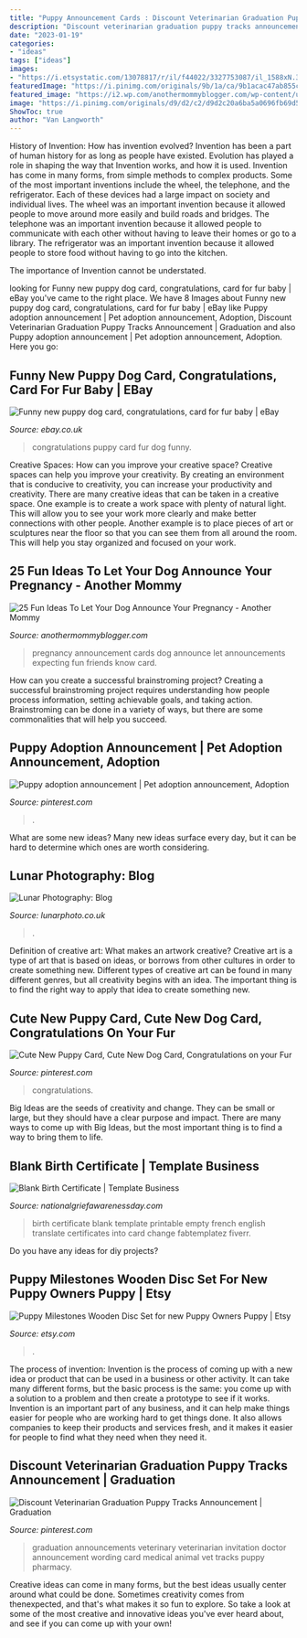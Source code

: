 ```yaml
---
title: "Puppy Announcement Cards : Discount Veterinarian Graduation Puppy Tracks Announcement"
description: "Discount veterinarian graduation puppy tracks announcement"
date: "2023-01-19"
categories:
- "ideas"
tags: ["ideas"]
images:
- "https://i.etsystatic.com/13078817/r/il/f44022/3327753087/il_1588xN.3327753087_pno8.jpg"
featuredImage: "https://i.pinimg.com/originals/9b/1a/ca/9b1acac47ab855c400202bf37694f1f5.jpg"
featured_image: "https://i2.wp.com/anothermommyblogger.com/wp-content/uploads/2019/11/D4E62D60-3D8E-45AA-8F9F-43A82A02BB14.jpeg?resize=708%2C566"
image: "https://i.pinimg.com/originals/d9/d2/c2/d9d2c20a6ba5a0696fb69d56e7758381.jpg"
ShowToc: true
author: "Van Langworth"
---
```



History of Invention: How has invention evolved?
Invention has been a part of human history for as long as people have existed. Evolution has played a role in shaping the way that Invention works, and how it is used. Invention has come in many forms, from simple methods to complex products. 
Some of the most important inventions include the wheel, the telephone, and the refrigerator. Each of these devices had a large impact on society and individual lives. The wheel was an important invention because it allowed people to move around more easily and build roads and bridges. The telephone was an important invention because it allowed people to communicate with each other without having to leave their homes or go to a library. The refrigerator was an important invention because it allowed people to store food without having to go into the kitchen. 

The importance of Invention cannot be understated.

	

		
looking for Funny new puppy dog card, congratulations, card for fur baby | eBay you've came to the right place. We have 8 Images about Funny new puppy dog card, congratulations, card for fur baby | eBay like Puppy adoption announcement | Pet adoption announcement, Adoption, Discount Veterinarian Graduation Puppy Tracks Announcement | Graduation and also Puppy adoption announcement | Pet adoption announcement, Adoption. Here you go:
		
    
## Funny New Puppy Dog Card, Congratulations, Card For Fur Baby | EBay

<img loading=lazy src="https://i.ebayimg.com/images/g/HH0AAOSwEkxfV~od/s-l400.jpg" onerror="this.onerror=null;this.src='https://tse3.mm.bing.net/th?id=OIP.z9SrjzUtEn9pmg8hxWTTpAAAAA&amp;pid=15.1';" alt="Funny new puppy dog card, congratulations, card for fur baby | eBay">

_Source: ebay.co.uk_

>congratulations puppy card fur dog funny. 

	

Creative Spaces: How can you improve your creative space?
Creative spaces can help you improve your creativity. By creating an environment that is conducive to creativity, you can increase your productivity and creativity. There are many creative ideas that can be taken in a creative space. One example is to create a work space with plenty of natural light. This will allow you to see your work more clearly and make better connections with other people. Another example is to place pieces of art or sculptures near the floor so that you can see them from all around the room. This will help you stay organized and focused on your work.

    
## 25 Fun Ideas To Let Your Dog Announce Your Pregnancy - Another Mommy

<img loading=lazy src="https://i2.wp.com/anothermommyblogger.com/wp-content/uploads/2019/11/D4E62D60-3D8E-45AA-8F9F-43A82A02BB14.jpeg?resize=708%2C566" onerror="this.onerror=null;this.src='https://tse4.mm.bing.net/th?id=OIP.YVg9cYdNFU9_6GQb6WtK0QHaF6&amp;pid=15.1';" alt="25 Fun Ideas To Let Your Dog Announce Your Pregnancy - Another Mommy">

_Source: anothermommyblogger.com_

>pregnancy announcement cards dog announce let announcements expecting fun friends know card. 

	

How can you create a successful brainstroming project?
Creating a successful brainstroming project requires understanding how people process information, setting achievable goals, and taking action. Brainstroming can be done in a variety of ways, but there are some commonalities that will help you succeed.

    
## Puppy Adoption Announcement | Pet Adoption Announcement, Adoption

<img loading=lazy src="https://i.pinimg.com/originals/d9/d2/c2/d9d2c20a6ba5a0696fb69d56e7758381.jpg" onerror="this.onerror=null;this.src='https://tse4.mm.bing.net/th?id=OIP.6QKLzddkjCS0MwJ2FUzORwHaEK&amp;pid=15.1';" alt="Puppy adoption announcement | Pet adoption announcement, Adoption">

_Source: pinterest.com_

>. 

	

What are some new ideas?
Many new ideas surface every day, but it can be hard to determine which ones are worth considering.

    
## Lunar Photography: Blog

<img loading=lazy src="https://www.lunarphoto.co.uk/img/s/v-10/p3955342820-5.jpg" onerror="this.onerror=null;this.src='https://tse3.mm.bing.net/th?id=OIP.L0i4vP0A6kcJpu5GEv8WGAHaLG&amp;pid=15.1';" alt="Lunar Photography: Blog">

_Source: lunarphoto.co.uk_

>. 

	

Definition of creative art: What makes an artwork creative?
Creative art is a type of art that is based on ideas, or borrows from other cultures in order to create something new. 
Different types of creative art can be found in many different genres, but all creativity begins with an idea. The important thing is to find the right way to apply that idea to create something new.

    
## Cute New Puppy Card, Cute New Dog Card, Congratulations On Your Fur

<img loading=lazy src="https://i.pinimg.com/originals/9b/1a/ca/9b1acac47ab855c400202bf37694f1f5.jpg" onerror="this.onerror=null;this.src='https://tse2.mm.bing.net/th?id=OIP.z0JXw6rmzM8lbbIzUz0vggHaF8&amp;pid=15.1';" alt="Cute New Puppy Card, Cute New Dog Card, Congratulations on your Fur">

_Source: pinterest.com_

>congratulations. 

	

Big Ideas are the seeds of creativity and change. They can be small or large, but they should have a clear purpose and impact. There are many ways to come up with Big Ideas, but the most important thing is to find a way to bring them to life.

    
## Blank Birth Certificate | Template Business

<img loading=lazy src="https://nationalgriefawarenessday.com/wp-content/uploads/2018/01/blank-birth-certificate-blank-birth-certificate-by-elaina96-d8zbxsy.jpg" onerror="this.onerror=null;this.src='https://tse4.mm.bing.net/th?id=OIP.UjZI8StU1i4f17Llpk85KgHaHa&amp;pid=15.1';" alt="Blank Birth Certificate | Template Business">

_Source: nationalgriefawarenessday.com_

>birth certificate blank template printable empty french english translate certificates into card change fabtemplatez fiverr. 

	

Do you have any ideas for diy projects?

    
## Puppy Milestones Wooden Disc Set For New Puppy Owners Puppy | Etsy

<img loading=lazy src="https://i.etsystatic.com/13078817/r/il/f44022/3327753087/il_1588xN.3327753087_pno8.jpg" onerror="this.onerror=null;this.src='https://tse2.mm.bing.net/th?id=OIP.sR12HMA3IzxwCaTprylZVAHaJ3&amp;pid=15.1';" alt="Puppy Milestones Wooden Disc Set for new Puppy Owners Puppy | Etsy">

_Source: etsy.com_

>. 

	

The process of invention:
Invention is the process of coming up with a new idea or product that can be used in a business or other activity. It can take many different forms, but the basic process is the same: you come up with a solution to a problem and then create a prototype to see if it works.
Invention is an important part of any business, and it can help make things easier for people who are working hard to get things done. It also allows companies to keep their products and services fresh, and it makes it easier for people to find what they need when they need it.

    
## Discount Veterinarian Graduation Puppy Tracks Announcement | Graduation

<img loading=lazy src="https://i.pinimg.com/originals/f5/ef/37/f5ef37c7de297efe4c1fcc8bf3230603.jpg" onerror="this.onerror=null;this.src='https://tse3.mm.bing.net/th?id=OIP.y4iXjSu-mYJpM8grjRcqQQAAAA&amp;pid=15.1';" alt="Discount Veterinarian Graduation Puppy Tracks Announcement | Graduation">

_Source: pinterest.com_

>graduation announcements veterinary veterinarian invitation doctor announcement wording card medical animal vet tracks puppy pharmacy. 

	

Creative ideas can come in many forms, but the best ideas usually center around what could be done. Sometimes creativity comes from thenexpected, and that's what makes it so fun to explore. So take a look at some of the most creative and innovative ideas you've ever heard about, and see if you can come up with your own!

